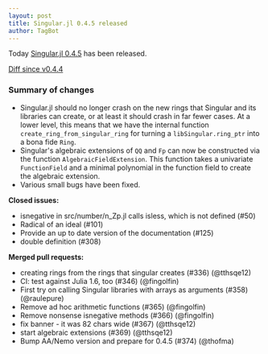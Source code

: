 ```yaml
---
layout: post
title: Singular.jl 0.4.5 released
author: TagBot
---
```


Today [Singular.jl 0.4.5](https://github.com/oscar-system/Singular.jl/releases/tag/v0.4.5) has
been released.

[Diff since v0.4.4](https://github.com/oscar-system/Singular.jl/compare/v0.4.4...v0.4.5)

### Summary of changes
- Singular.jl should no longer crash on the new rings that Singular and its
libraries can create, or at least it should crash in far fewer cases. At a lower
level, this means that we have the internal function `create_ring_from_singular_ring`
for turning a `libSingular.ring_ptr` into a bona fide `Ring`.
- Singular's algebraic extensions of `QQ` and `Fp` can now be constructed via the
function `AlgebraicFieldExtension`. This function takes a univariate `FunctionField`
and a minimal polynomial in the function field to create the algebraic extension.
- Various small bugs have been fixed.

**Closed issues:**
- isnegative in src/number/n_Zp.jl calls isless, which is not defined (#50)
- Radical of an ideal (#101)
- Provide an up to date version of the documentation (#125)
- double definition (#308)

**Merged pull requests:**
- creating rings from the rings that singular creates (#336) (@tthsqe12)
- CI: test against Julia 1.6, too (#346) (@fingolfin)
- First try on calling Singular libraries with arrays as arguments (#358) (@raulepure)
- Remove ad hoc arithmetic functions (#365) (@fingolfin)
- Remove nonsense isnegative methods (#366) (@fingolfin)
- fix banner - it was 82 chars wide (#367) (@tthsqe12)
- start algebraic extensions (#369) (@tthsqe12)
- Bump AA/Nemo version and prepare for 0.4.5 (#374) (@thofma)
